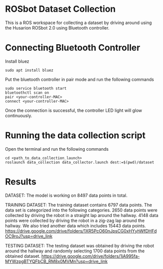 # ROSbot Dataset Collection

This is a ROS workspace for collecting a dataset by driving around using the Husarion ROSbot 2.0 using Bluetooth controller.


# Connecting Bluetooth Controller

Install bluez

```
sudo apt install bluez
```




Put the bluetooth controller in pair mode and run the following commands
```
sudo service bluetooth start
bluetoothctl scan on
pair <your-controller-MAC>
connect <your-controller-MAC>
```

Once the connection is successful, the controller LED light will glow continuously.

# Running the data collection script

Open the terminal and run the following commands
```
cd <path_to_data_collection_launch>
roslaunch data_collection data_collector.launch dest:=$(pwd)/dataset
```


# Results


DATASET: 
The model is working on 8497 data points in total.

TRAINING DATASET: The training dataset contains 6797 data points. The data set is categorized into the following categories. 2650 data points were collected by driving the robot in a straight lap around the hallway. 4148 data points were collected by driving the robot in a zig-zag lap around the hallway.
We also tried another data which includes 15443 data points. https://drive.google.com/drive/folders/1XR5PcO60nJpsCG0xHYyhWfDHFdOC9roJ?usp=drive_link

TESTING DATASET: The testing dataset was obtained by driving the robot around the hallway and randomly selecting 1700 data points from the obtained dataset.
https://drive.google.com/drive/folders/1jA995fa-MYWzpgBTYQFbCB_RM8x0MVMn?usp=drive_link
